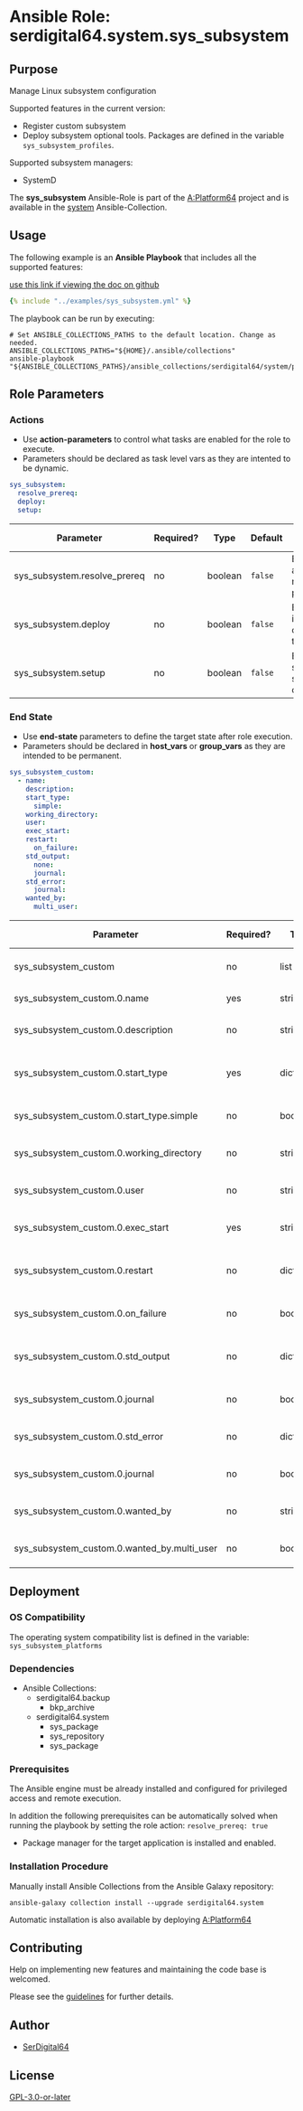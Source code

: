 # Ansible Role: serdigital64.system.sys_subsystem

## Purpose

Manage Linux subsystem configuration

Supported features in the current version:

- Register custom subsystem
- Deploy subsystem optional tools. Packages are defined in the variable `sys_subsystem_profiles`.

Supported subsystem managers:

- SystemD

The **sys_subsystem** Ansible-Role is part of the [A:Platform64](https://github.com/serdigital64/aplatform64) project and is available in the [system](https://aplatform64.readthedocs.io/en/latest/collections/system) Ansible-Collection.

## Usage

The following example is an **Ansible Playbook** that includes all the supported features:

[use this link if viewing the doc on github](https://github.com/aplatform64/system/blob/main/playbooks/sys_subsystem.yml)

```yaml
{% include "../examples/sys_subsystem.yml" %}
```

The playbook can be run by executing:

```shell
# Set ANSIBLE_COLLECTIONS_PATHS to the default location. Change as needed.
ANSIBLE_COLLECTIONS_PATHS="${HOME}/.ansible/collections"
ansible-playbook "${ANSIBLE_COLLECTIONS_PATHS}/ansible_collections/serdigital64/system/playbooks/sys_subsystem.yml"
```

## Role Parameters

### Actions

- Use **action-parameters** to control what tasks are enabled for the role to execute.
- Parameters should be declared as task level vars as they are intented to be dynamic.

```yaml
sys_subsystem:
  resolve_prereq:
  deploy:
  setup:
```

| Parameter                    | Required? | Type    | Default | Purpose / Value                            |
| ---------------------------- | --------- | ------- | ------- | ------------------------------------------ |
| sys_subsystem.resolve_prereq | no        | boolean | `false` | Enable automatic resolution of prequisites |
| sys_subsystem.deploy         | no        | boolean | `false` | Enable installation of optional tools      |
| sys_subsystem.setup          | no        | boolean | `false` | Enable system services configuration       |

### End State

- Use **end-state** parameters to define the target state after role execution.
- Parameters should be declared in **host_vars** or **group_vars** as they are intended to be permanent.

```yaml
sys_subsystem_custom:
  - name:
    description:
    start_type:
      simple:
    working_directory:
    user:
    exec_start:
    restart:
      on_failure:
    std_output:
      none:
      journal:
    std_error:
      journal:
    wanted_by:
      multi_user:
```

| Parameter                                   | Required? | Type       | Default                                       | Purpose / Value                    |
| ------------------------------------------- | --------- | ---------- | --------------------------------------------- | ---------------------------------- |
| sys_subsystem_custom                        | no        | list       |                                               | List of custom services            |
| sys_subsystem_custom.0.name                 | yes       | string     |                                               | Service name                       |
| sys_subsystem_custom.0.description          | no        | string     | `"Service {{ sys_subsystem_custom.0.name }}"` | Service short description          |
| sys_subsystem_custom.0.start_type           | yes       | dictionary |                                               | Define the process start-up type   |
| sys_subsystem_custom.0.start_type.simple    | no        | boolean    |                                               | SystemD type: simple               |
| sys_subsystem_custom.0.working_directory    | no        | string     |                                               | Working directory, full path       |
| sys_subsystem_custom.0.user                 | no        | string     | 'root'                                        | User that will run the service     |
| sys_subsystem_custom.0.exec_start           | yes       | string     |                                               | Full path to the service program   |
| sys_subsystem_custom.0.restart              | no        | dictionary |                                               | Define when to restart the service |
| sys_subsystem_custom.0.on_failure           | no        | boolean    |                                               | SystemD Event: On Failure          |
| sys_subsystem_custom.0.std_output           | no        | dictionary |                                               | Where to redireect stdoutput to    |
| sys_subsystem_custom.0.journal              | no        | boolean    |                                               | Use SystemD Journal                |
| sys_subsystem_custom.0.std_error            | no        | dictionary |                                               | Where to redireect stderr to       |
| sys_subsystem_custom.0.journal              | no        | boolean    |                                               | Use SystemD Journal                |
| sys_subsystem_custom.0.wanted_by            | no        | string     |                                               | When to run the service            |
| sys_subsystem_custom.0.wanted_by.multi_user | no        | boolean    |                                               | SystemD Target: multi user         |

## Deployment

### OS Compatibility

The operating system compatibility list is defined in the variable: `sys_subsystem_platforms`

### Dependencies

- Ansible Collections:
  - serdigital64.backup
    - bkp_archive
  - serdigital64.system
    - sys_package
    - sys_repository
    - sys_package

### Prerequisites

The Ansible engine must be already installed and configured for privileged access and remote execution.

In addition the following prerequisites can be automatically solved when running the playbook by setting the role action: `resolve_prereq: true`

- Package manager for the target application is installed and enabled.

### Installation Procedure

Manually install Ansible Collections from the Ansible Galaxy repository:

```shell
ansible-galaxy collection install --upgrade serdigital64.system
```

Automatic installation is also available by deploying [A:Platform64](https://aplatform64.readthedocs.io/en/latest/#deployment)

## Contributing

Help on implementing new features and maintaining the code base is welcomed.

Please see the [guidelines](https://aplatform64.readthedocs.io/en/latest/contributing/CONTRIBUTING) for further details.

## Author

- [SerDigital64](https://serdigital64.github.io/)

## License

[GPL-3.0-or-later](https://www.gnu.org/licenses/gpl-3.0.txt)
